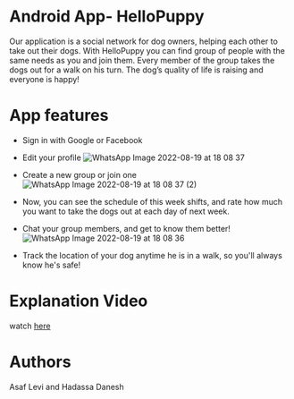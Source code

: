 # Android App- HelloPuppy

Our application is a social network for dog owners, helping each other to take out their dogs.
With HelloPuppy you can find group of people with the same needs as you and join them.
Every member of the group takes the dogs out for a walk on his turn.
The dog’s quality of life is raising and everyone is happy!

# App features
* Sign in with Google or Facebook
* Edit your profile
![WhatsApp Image 2022-08-19 at 18 08 37](https://user-images.githubusercontent.com/72384896/185652781-5d6c1b7c-8b2a-4b7a-ae41-a5f94f549a58.jpeg)

* Create a new group or join one
![WhatsApp Image 2022-08-19 at 18 08 37 (2)](https://user-images.githubusercontent.com/72384896/185652575-045255d0-5b80-4e2b-aa12-0fcf4a1634c3.jpeg)

* Now, you can see the schedule of this week shifts, and rate how much you want to take the dogs out at each day of next week.
* Chat your group members, and get to know them better!
![WhatsApp Image 2022-08-19 at 18 08 36](https://user-images.githubusercontent.com/72384896/185652634-f6fbdcec-34e4-427a-ab94-be37cb1ca728.jpeg)

* Track the location of your dog anytime he is in a walk, so you'll always know he's safe!

# Explanation Video
watch [here](https://youtu.be/ALXKwvsfy9Y)

# Authors
Asaf Levi and Hadassa Danesh

